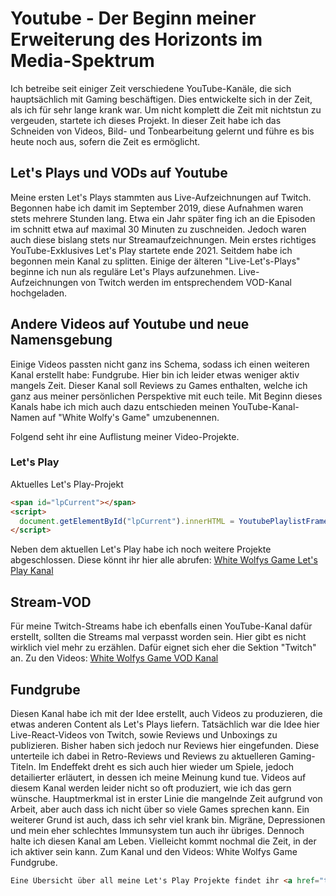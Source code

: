 # Youtube - Der Beginn meiner Erweiterung des Horizonts im Media-Spektrum
Ich betreibe seit einiger Zeit verschiedene YouTube-Kanäle, die sich hauptsächlich mit Gaming beschäftigen. Dies entwickelte sich in der Zeit, als ich für sehr lange krank war. Um nicht komplett die Zeit mit nichtstun zu vergeuden, startete ich dieses Projekt. In dieser Zeit habe ich das Schneiden von Videos, Bild- und Tonbearbeitung gelernt und führe es bis heute noch aus, sofern die Zeit es ermöglicht.

## Let's Plays und VODs auf Youtube
Meine ersten Let's Plays stammten aus Live-Aufzeichnungen auf Twitch. Begonnen habe ich damit im September 2019, diese Aufnahmen waren stets mehrere Stunden lang. Etwa ein Jahr später fing ich an die Episoden im schnitt etwa auf maximal 30 Minuten zu zuschneiden. Jedoch waren auch diese bislang stets nur Streamaufzeichnungen. Mein erstes richtiges YouTube-Exklusives Let's Play startete ende 2021. Seitdem habe ich begonnen mein Kanal zu splitten. Einige der älteren "Live-Let's-Plays" beginne ich nun als reguläre Let's Plays aufzunehmen. Live-Aufzeichnungen von Twitch werden im entsprechendem VOD-Kanal hochgeladen.

## Andere Videos auf Youtube und neue Namensgebung
Einige Videos passten nicht ganz ins Schema, sodass ich einen weiteren Kanal erstellt habe: Fundgrube. Hier bin ich leider etwas weniger aktiv mangels Zeit. Dieser Kanal soll Reviews zu Games enthalten, welche ich ganz aus meiner persönlichen Perspektive mit euch teile. Mit Beginn dieses Kanals habe ich mich auch dazu entschieden meinen YouTube-Kanal-Namen auf "White Wolfy's Game" umzubenennen.

Folgend seht ihr eine Auflistung meiner Video-Projekte.

### Let's Play
Aktuelles Let's Play-Projekt

```html
<span id="lpCurrent"></span>
<script>
  document.getElementById("lpCurrent").innerHTML = YoutubePlaylistFrame("PLhNpsUNFG6AFPHYuqEkYt-1POl-saVyty");
</script>
```

Neben dem aktuellen Let's Play habe ich noch weitere Projekte abgeschlossen. Diese könnt ihr hier alle abrufen: [White Wolfys Game Let's Play Kanal](https://www.youtube.com/@WhiteWolfysGameLP)

## Stream-VOD
Für meine Twitch-Streams habe ich ebenfalls einen YouTube-Kanal dafür erstellt, sollten die Streams mal verpasst worden sein. Hier gibt es nicht wirklich viel mehr zu erzählen. Dafür eignet sich eher die Sektion "Twitch" an. Zu den Videos: [White Wolfys Game VOD Kanal](https://www.youtube.com/@WhiteWolfysGameVOD)

## Fundgrube
Diesen Kanal habe ich mit der Idee erstellt, auch Videos zu produzieren, die etwas anderen Content als Let's Plays liefern. Tatsächlich war die Idee hier Live-React-Videos von Twitch, sowie Reviews und Unboxings zu publizieren. Bisher haben sich jedoch nur Reviews hier eingefunden. Diese unterteile ich dabei in Retro-Reviews und Reviews zu aktuelleren Gaming-Titeln. Im Endeffekt dreht es sich auch hier wieder um Spiele, jedoch detailierter erläutert, in dessen ich meine Meinung kund tue. Videos auf diesem Kanal werden leider nicht so oft produziert, wie ich das gern wünsche. Hauptmerkmal ist in erster Linie die mangelnde Zeit aufgrund von Arbeit, aber auch dass ich nicht über so viele Games sprechen kann. Ein weiterer Grund ist auch, dass ich sehr viel krank bin. Migräne, Depressionen und mein eher schlechtes Immunsystem tun auch ihr übriges. Dennoch halte ich diesen Kanal am Leben. Vielleicht kommt nochmal die Zeit, in der ich aktiver sein kann. Zum Kanal und den Videos: White Wolfys Game Fundgrube.

```html
Eine Übersicht über all meine Let's Play Projekte findet ihr <a href="t3://page?uid=22" target="_blank">Hier</a>
```
